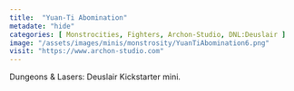 ```yaml
---
title:  "Yuan-Ti Abomination"
metadate: "hide"
categories: [ Monstrocities, Fighters, Archon-Studio, DNL:Deuslair ]
image: "/assets/images/minis/monstrosity/YuanTiAbomination6.png"
visit: "https://www.archon-studio.com"
---
```

Dungeons & Lasers: Deuslair Kickstarter mini.